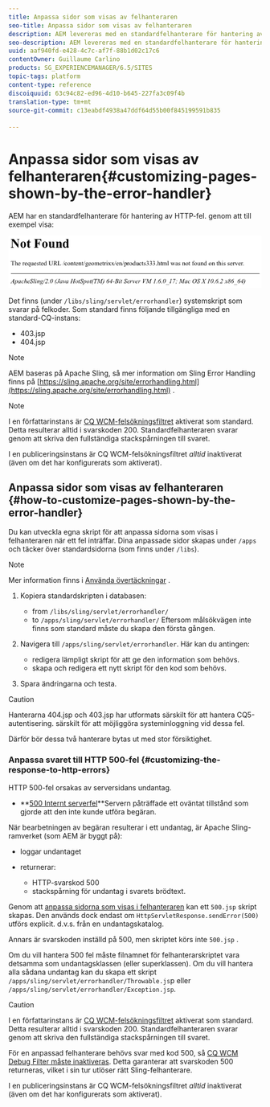 ```yaml
---
title: Anpassa sidor som visas av felhanteraren
seo-title: Anpassa sidor som visas av felhanteraren
description: AEM levereras med en standardfelhanterare för hantering av HTTP-fel
seo-description: AEM levereras med en standardfelhanterare för hantering av HTTP-fel
uuid: aaf940fd-e428-4c7c-af7f-88b1d02c17c6
contentOwner: Guillaume Carlino
products: SG_EXPERIENCEMANAGER/6.5/SITES
topic-tags: platform
content-type: reference
discoiquuid: 63c94c82-ed96-4d10-b645-227fa3c09f4b
translation-type: tm+mt
source-git-commit: c13eabdf4938a47ddf64d55b00f845199591b835

---
```



# Anpassa sidor som visas av felhanteraren{#customizing-pages-shown-by-the-error-handler}

AEM har en standardfelhanterare för hantering av HTTP-fel. genom att till exempel visa:

![chlimage_1-67](assets/chlimage_1-67a.png)

Det finns (under `/libs/sling/servlet/errorhandler`) systemskript som svarar på felkoder. Som standard finns följande tillgängliga med en standard-CQ-instans:

* 403.jsp
* 404.jsp

>[!NOTE]
>
>AEM baseras på Apache Sling, så mer information om Sling Error Handling finns på [https://sling.apache.org/site/errorhandling.html](https://sling.apache.org/site/errorhandling.html) .

>[!NOTE]
>
>I en författarinstans är [CQ WCM-felsökningsfiltret](/help/sites-deploying/osgi-configuration-settings.md) aktiverat som standard. Detta resulterar alltid i svarskoden 200. Standardfelhanteraren svarar genom att skriva den fullständiga stackspårningen till svaret.
>
>I en publiceringsinstans är CQ WCM-felsökningsfiltret *alltid* inaktiverat (även om det har konfigurerats som aktiverat).

## Anpassa sidor som visas av felhanteraren {#how-to-customize-pages-shown-by-the-error-handler}

Du kan utveckla egna skript för att anpassa sidorna som visas i felhanteraren när ett fel inträffar. Dina anpassade sidor skapas under `/apps` och täcker över standardsidorna (som finns under `/libs`).

>[!NOTE]
>
>Mer information finns i [Använda övertäckningar](/help/sites-developing/overlays.md) .

1. Kopiera standardskripten i databasen:

   * from `/libs/sling/servlet/errorhandler/`
   * to `/apps/sling/servlet/errorhandler/`
   Eftersom målsökvägen inte finns som standard måste du skapa den första gången.

1. Navigera till `/apps/sling/servlet/errorhandler`. Här kan du antingen:

   * redigera lämpligt skript för att ge den information som behövs.
   * skapa och redigera ett nytt skript för den kod som behövs.

1. Spara ändringarna och testa.

>[!CAUTION]
>
>Hanterarna 404.jsp och 403.jsp har utformats särskilt för att hantera CQ5-autentisering. särskilt för att möjliggöra systeminloggning vid dessa fel.
>
>Därför bör dessa två hanterare bytas ut med stor försiktighet.

### Anpassa svaret till HTTP 500-fel {#customizing-the-response-to-http-errors}

HTTP 500-fel orsakas av serversidans undantag.

* **[500 Internt serverfel](https://www.w3.org/Protocols/rfc2616/rfc2616-sec10.html)**Servern påträffade ett oväntat tillstånd som gjorde att den inte kunde utföra begäran.

När bearbetningen av begäran resulterar i ett undantag, är Apache Sling-ramverket (som AEM är byggt på):

* loggar undantaget
* returnerar:

   * HTTP-svarskod 500
   * stackspårning för undantag
   i svarets brödtext.

Genom att [anpassa sidorna som visas i felhanteraren](#how-to-customize-pages-shown-by-the-error-handler) kan ett `500.jsp` skript skapas. Den används dock endast om `HttpServletResponse.sendError(500)` utförs explicit. d.v.s. från en undantagskatalog.

Annars är svarskoden inställd på 500, men skriptet körs inte `500.jsp` .

Om du vill hantera 500 fel måste filnamnet för felhanterarskriptet vara detsamma som undantagsklassen (eller superklassen). Om du vill hantera alla sådana undantag kan du skapa ett skript `/apps/sling/servlet/errorhandler/Throwable.js`p eller `/apps/sling/servlet/errorhandler/Exception.jsp`.

>[!CAUTION]
>
>I en författarinstans är [CQ WCM-felsökningsfiltret](/help/sites-deploying/osgi-configuration-settings.md) aktiverat som standard. Detta resulterar alltid i svarskoden 200. Standardfelhanteraren svarar genom att skriva den fullständiga stackspårningen till svaret.
>
>För en anpassad felhanterare behövs svar med kod 500, så [CQ WCM Debug Filter måste inaktiveras](/help/sites-deploying/osgi-configuration-settings.md). Detta garanterar att svarskoden 500 returneras, vilket i sin tur utlöser rätt Sling-felhanterare.
>
>I en publiceringsinstans är CQ WCM-felsökningsfiltret *alltid* inaktiverat (även om det har konfigurerats som aktiverat).

